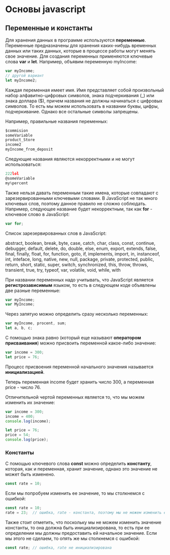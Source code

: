 # Основы javascript

## Переменные и константы

Для хранения данных в программе используются **переменные**. Переменные предназначены для хранения каких-нибудь временных данных или таких 
данных, которые в процессе работы могут менять свое значение. Для создания переменных применяются ключевые слова **var** и **let**. 
Например, объявим переменную myIncome:

```js
var myIncome;
// другой вариант
let myIncome2;
```

Каждая переменная имеет имя. Имя представляет собой произвольный набор алфавитно-цифровых символов, знака подчеркивания (_) или знака доллара ($), причем названия не должны 
начинаться с цифровых символов. То есть мы можем использовать в названии буквы, цифры, подчеркивание. Однако все остальные символы запрещены.

Например, правильные названия переменных:

```js
$commision
someVariable
product_Store
income2
myIncome_from_deposit
```

Следующие названия являются некорректными и не могут использоваться:

```js
222lol
@someVariable
my%percent
```

Также нельзя давать переменным такие имена, которые совпадают с зарезервированными ключевыми словами. В JavaScript не так много ключевых слов, поэтому данное правило не сложно соблюдать. 
Например, следующее название будет некорректным, так как **for** - ключевое слово в JavaScript:

```js
var for;
```

Список зарезервированных слов в JavaScript:

abstract, boolean, break, byte, case, catch, char, class, const,
continue, debugger, default, delete, do, double, else, enum,
export, extends, false, final, finally, float, for, function,
goto, if, implements, import, in, instanceof, int, inteface,
long, native, new, null, package, private, protected, public,
return, short, static, super, switch, synchronized, this, throw,
throws, transient, true, try, typeof, var, volatile, void, while,
with

При названии переменных надо учитывать, что JavaScript является **регистрозависимым** языком, то есть в следующем коде объявлены две разные переменные:

```js
var myIncome;
var MyIncome;
```

Через запятую можно определить сразу несколько переменных:

```js
var myIncome, procent, sum;
let a, b, c;
```

С помощью знака равно (который еще называют **оператором присваивания**) можно присвоить переменной какое-либо значение:

```js
var income = 300;
let price = 76;
```

Процесс присвоения переменной начального значения называется **инициализацией**.

Теперь переменная income будет хранить число 300, а переменная price - число 76.

Отличительной чертой переменных является то, что мы можем изменить их значение:

```js
var income = 300;
income = 400;
console.log(income);

let price = 76;
price = 54;
console.log(price);
```

### Константы

С помощью ключевого слова **const** можно определить **константу**, которая, как и переменная, хранит значение, однако 
это значение не может быть изменено.

```js
const rate = 10;
```

Если мы попробуем изменить ее значение, то мы столкнемся с ошибкой:

```js
const rate = 10;
rate = 23;	// ошибка, rate - константа, поэтому мы не можем изменить ее значение
```

Также стоит отметить, что поскольку мы не можем изменить значение константы, то она должна быть инициализирована, то есть при ее определении мы должны предоставить ей начальное 
значение. Если мы этого не сделаем, то опять же мы столкнемся с ошибкой:

```js
const rate; // ошибка, rate не инициализирована
```

